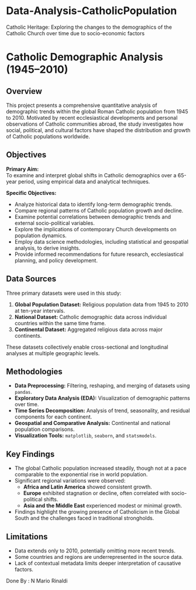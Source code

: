 # Data-Analysis-CatholicPopulation
Catholic Heritage: Exploring the changes to the demographics of the Catholic Church over time due to socio-economic factors 

# Catholic Demographic Analysis (1945–2010)

## Overview
This project presents a comprehensive quantitative analysis of demographic trends within the global Roman Catholic population from 1945 to 2010. Motivated by recent ecclesiastical developments and personal observations of Catholic communities abroad, the study investigates how social, political, and cultural factors have shaped the distribution and growth of Catholic populations worldwide.

## Objectives

**Primary Aim:**  
To examine and interpret global shifts in Catholic demographics over a 65-year period, using empirical data and analytical techniques.

**Specific Objectives:**
- Analyze historical data to identify long-term demographic trends.
- Compare regional patterns of Catholic population growth and decline.
- Examine potential correlations between demographic trends and external socio-political variables.
- Explore the implications of contemporary Church developments on population dynamics.
- Employ data science methodologies, including statistical and geospatial analysis, to derive insights.
- Provide informed recommendations for future research, ecclesiastical planning, and policy development.

## Data Sources
Three primary datasets were used in this study:
1. **Global Population Dataset:** Religious population data from 1945 to 2010 at ten-year intervals.
2. **National Dataset:** Catholic demographic data across individual countries within the same time frame.
3. **Continental Dataset:** Aggregated religious data across major continents.

These datasets collectively enable cross-sectional and longitudinal analyses at multiple geographic levels.

## Methodologies
- **Data Preprocessing:** Filtering, reshaping, and merging of datasets using `pandas`.
- **Exploratory Data Analysis (EDA):** Visualization of demographic patterns over time.
- **Time Series Decomposition:** Analysis of trend, seasonality, and residual components for each continent.
- **Geospatial and Comparative Analysis:** Continental and national population comparisons.
- **Visualization Tools:** `matplotlib`, `seaborn`, and `statsmodels`.

## Key Findings
- The global Catholic population increased steadily, though not at a pace comparable to the exponential rise in world population.
- Significant regional variations were observed:
  - **Africa and Latin America** showed consistent growth.
  - **Europe** exhibited stagnation or decline, often correlated with socio-political shifts.
  - **Asia and the Middle East** experienced modest or minimal growth.
- Findings highlight the growing presence of Catholicism in the Global South and the challenges faced in traditional strongholds.

## Limitations
- Data extends only to 2010, potentially omitting more recent trends.
- Some countries and regions are underrepresented in the source data.
- Lack of contextual metadata limits deeper interpretation of causative factors.

Done By : N Mario Rinaldi
